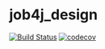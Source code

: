 # job4j_design
[![Build Status](https://travis-ci.com/DlNZzz/job4j_design.svg?branch=master)](https://travis-ci.com/DlNZzz/job4j_design)
[![codecov](https://codecov.io/gh/DlNZzz/job4j_design/branch/master/graph/badge.svg?token=G74YKRWSYK)](https://codecov.io/gh/DlNZzz/job4j_design)
